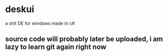 # deskui
a shit DE for windows made in c#

## source code will probably later be uploaded, i am lazy to learn git again right now
